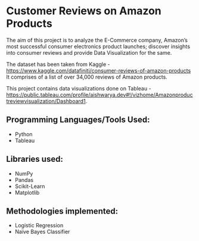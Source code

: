 
# Customer Reviews on Amazon Products

The aim of this project is to analyze the E-Commerce company, Amazon’s most successful consumer electronics product launches; discover insights into consumer reviews and provide Data Visualization for the same.  

The dataset has been taken from Kaggle - https://www.kaggle.com/datafiniti/consumer-reviews-of-amazon-products                 
It comprises of a list of over 34,000 reviews of Amazon products. 

This project contains data visualizations done on Tableau - https://public.tableau.com/profile/aishwarya.dev#!/vizhome/Amazonproductreviewvisualization/Dashboard1.

## Programming Languages/Tools Used:

* Python
* Tableau

## Libraries used:

* NumPy
* Pandas
* Scikit-Learn
* Matplotlib

## Methodologies implemented:


* Logistic Regression
* Naïve Bayes Classifier


```python

```
